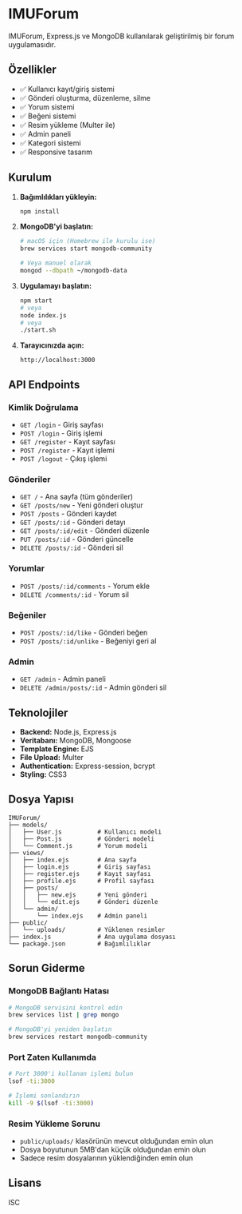 # IMUForum

IMUForum, Express.js ve MongoDB kullanılarak geliştirilmiş bir forum uygulamasıdır.

## Özellikler

- ✅ Kullanıcı kayıt/giriş sistemi
- ✅ Gönderi oluşturma, düzenleme, silme
- ✅ Yorum sistemi
- ✅ Beğeni sistemi
- ✅ Resim yükleme (Multer ile)
- ✅ Admin paneli
- ✅ Kategori sistemi
- ✅ Responsive tasarım

## Kurulum

1. **Bağımlılıkları yükleyin:**
   ```bash
   npm install
   ```

2. **MongoDB'yi başlatın:**
   ```bash
   # macOS için (Homebrew ile kurulu ise)
   brew services start mongodb-community
   
   # Veya manuel olarak
   mongod --dbpath ~/mongodb-data
   ```

3. **Uygulamayı başlatın:**
   ```bash
   npm start
   # veya
   node index.js
   # veya
   ./start.sh
   ```

4. **Tarayıcınızda açın:**
   ```
   http://localhost:3000
   ```



## API Endpoints

### Kimlik Doğrulama
- `GET /login` - Giriş sayfası
- `POST /login` - Giriş işlemi
- `GET /register` - Kayıt sayfası
- `POST /register` - Kayıt işlemi
- `POST /logout` - Çıkış işlemi

### Gönderiler
- `GET /` - Ana sayfa (tüm gönderiler)
- `GET /posts/new` - Yeni gönderi oluştur
- `POST /posts` - Gönderi kaydet
- `GET /posts/:id` - Gönderi detayı
- `GET /posts/:id/edit` - Gönderi düzenle
- `PUT /posts/:id` - Gönderi güncelle
- `DELETE /posts/:id` - Gönderi sil

### Yorumlar
- `POST /posts/:id/comments` - Yorum ekle
- `DELETE /comments/:id` - Yorum sil

### Beğeniler
- `POST /posts/:id/like` - Gönderi beğen
- `POST /posts/:id/unlike` - Beğeniyi geri al

### Admin
- `GET /admin` - Admin paneli
- `DELETE /admin/posts/:id` - Admin gönderi sil

## Teknolojiler

- **Backend:** Node.js, Express.js
- **Veritabanı:** MongoDB, Mongoose
- **Template Engine:** EJS
- **File Upload:** Multer
- **Authentication:** Express-session, bcrypt
- **Styling:** CSS3

## Dosya Yapısı

```
IMUForum/
├── models/
│   ├── User.js          # Kullanıcı modeli
│   ├── Post.js          # Gönderi modeli
│   └── Comment.js       # Yorum modeli
├── views/
│   ├── index.ejs        # Ana sayfa
│   ├── login.ejs        # Giriş sayfası
│   ├── register.ejs     # Kayıt sayfası
│   ├── profile.ejs      # Profil sayfası
│   ├── posts/
│   │   ├── new.ejs      # Yeni gönderi
│   │   └── edit.ejs     # Gönderi düzenle
│   └── admin/
│       └── index.ejs    # Admin paneli
├── public/
│   └── uploads/         # Yüklenen resimler
├── index.js             # Ana uygulama dosyası
└── package.json         # Bağımlılıklar
```

## Sorun Giderme

### MongoDB Bağlantı Hatası
```bash
# MongoDB servisini kontrol edin
brew services list | grep mongo

# MongoDB'yi yeniden başlatın
brew services restart mongodb-community
```

### Port Zaten Kullanımda
```bash
# Port 3000'i kullanan işlemi bulun
lsof -ti:3000

# İşlemi sonlandırın
kill -9 $(lsof -ti:3000)
```

### Resim Yükleme Sorunu
- `public/uploads/` klasörünün mevcut olduğundan emin olun
- Dosya boyutunun 5MB'dan küçük olduğundan emin olun
- Sadece resim dosyalarının yüklendiğinden emin olun

## Lisans

ISC

